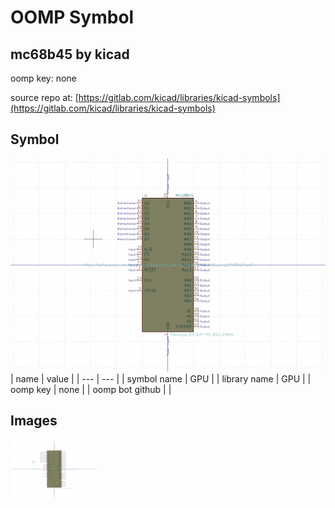 # OOMP Symbol  
## mc68b45  by kicad  
  
oomp key: none  
  
source repo at: [https://gitlab.com/kicad/libraries/kicad-symbols](https://gitlab.com/kicad/libraries/kicad-symbols)  
## Symbol  
  
[![working.png](working_600.png)](working.png)  
| name | value | 
| --- | --- | 
| symbol name | GPU | 
| library name | GPU | 
| oomp key | none | 
| oomp bot github |  | 
## Images  
  
[![working.png](working_140.png)](working.png)  
